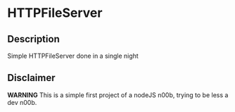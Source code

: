 # HTTPFileServer 
## Description
  Simple HTTPFileServer done in a single night
## Disclaimer
  **WARNING**
  This is a simple first project of a nodeJS n00b, trying to be less a dev n00b.
  
